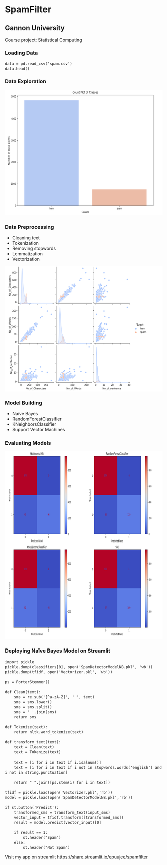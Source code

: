# SpamFilter
## Gannon University
Course project: Statistical Computing

### Loading Data
```
data = pd.read_csv('spam.csv')
data.head()
```

### Data Exploration
<img src="images/countplot.png" height="400">

### Data Preprocessing
* Cleaning text
* Tokenization
* Removing stopwords
* Lemmatization
* Vectorization

<img src="images/pairplot.png" height="400">

### Model Building
* Naïve Bayes
* RandomForestClassifier
* KNeighborsClassifier
* Support Vector Machines

### Evaluating Models
<img src="images/plot.png" height="600">

### Deploying Naïve Bayes Model on Streamlit
```
import pickle
pickle.dump(classifiers[0], open('SpamDetectorModelNB.pkl', 'wb'))
pickle.dump(tfidf, open('Vectorizer.pkl', 'wb'))

ps = PorterStemmer()

def Clean(text):
    sms = re.sub('[^a-zA-Z]', ' ', text) 
    sms = sms.lower() 
    sms = sms.split()
    sms = ' '.join(sms)
    return sms

def Tokenize(text):
    return nltk.word_tokenize(text)

def transform_text(text):
    text = Clean(text)
    text = Tokenize(text)

    text = [i for i in text if i.isalnum()]
    text = [i for i in text if i not in stopwords.words('english') and i not in string.punctuation]
    
    return " ".join([ps.stem(i) for i in text])

tfidf = pickle.load(open('Vectorizer.pkl','rb'))
model = pickle.load(open('SpamDetectorModelNB.pkl','rb'))

if st.button('Predict'):
    transformed_sms = transform_text(input_sms)
    vector_input = tfidf.transform([transformed_sms])
    result = model.predict(vector_input)[0]
    
    if result == 1:
        st.header("Spam")
    else:
        st.header("Not Spam")
```

Visit  my app on streamlit https://share.streamlit.io/epuujee/spamfilter
